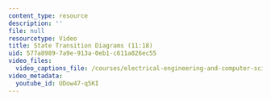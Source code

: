 ```yaml
---
content_type: resource
description: ''
file: null
resourcetype: Video
title: State Transition Diagrams (11:18)
uid: 577a8989-7a9e-913a-0eb1-c611a826ec55
video_files:
  video_captions_file: /courses/electrical-engineering-and-computer-science/6-004-computation-structures-spring-2017/c6/c6s2/c6s2v2/state-transition-diagrams-11-18-/UDow47-q5KI.vtt
video_metadata:
  youtube_id: UDow47-q5KI
---
```

